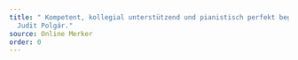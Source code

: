 ```yaml
---
title: " Kompetent, kollegial unterstützend und pianistisch perfekt begleitet
  Judit Polgár."
source: Online Merker
order: 0
---
```

